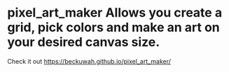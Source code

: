 # pixel_art_maker Allows you create a grid, pick colors and make an art on your desired canvas size.
Check it out https://beckuwah.github.io/pixel_art_maker/
